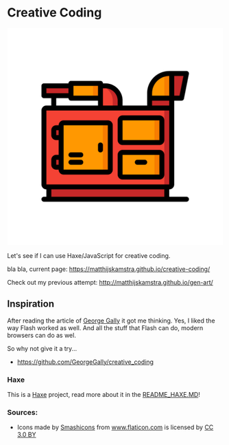 # Creative Coding

![](icon.jpg)

Let's see if I can use Haxe/JavaScript for creative coding.


bla bla, current page: <https://matthijskamstra.github.io/creative-coding/>

Check out my previous attempt: <http://matthijskamstra.github.io/gen-art/>

## Inspiration

After reading the article of [George Gally](https://hackernoon.com/creative-coding-basics-4d623af1c647) it got me thinking.
Yes, I liked the way Flash worked as well. And all the stuff that Flash can do, modern browsers can do as wel.

So why not give it a try...


- https://github.com/GeorgeGally/creative_coding


### Haxe

This is a [Haxe](http://www.haxe.org) project, read more about it in the [README_HAXE.MD](README_HAXE.MD)!



### Sources:


- <div>Icons made by <a href="https://www.flaticon.com/authors/smashicons" title="Smashicons">Smashicons</a> from <a href="https://www.flaticon.com/" 			    title="Flaticon">www.flaticon.com</a> is licensed by <a href="http://creativecommons.org/licenses/by/3.0/" 			    title="Creative Commons BY 3.0" target="_blank">CC 3.0 BY</a></div>